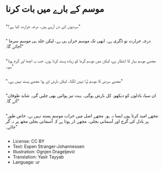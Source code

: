 # موسم کے بارے میں بات کرنا

##
"سردیوں کے دن آرہے ہیں۔ درجہ حرارت کیا ہے؟"

##
" درجہ حرارت نو ڈگری ہے۔ ابھی تک موسم خزاں ہی ہے، لیکن جلد ہی موسم سرما آجائے گا۔"

##
"مجھے موسم بہار کا انتظار ہے، لیکن میں موسم گرما کو زیادہ پسند کرتا ہوں، جب یہ اچھا اور گرم ہوتا ہے۔"

##
"مجھے سردی کا موسم بُرا نہیں لگتا۔ لیکن بارش اور ہوا مجھے پسند نہیں ہے۔"

##
"ان سیاہ بادلوں کو دیکھو۔ کل بارش ہوگی۔ بہت تیز ہوائیں بھی چلیں گی۔ شاید طوفان آئے گا۔"

##
"مجھے امید کرتا ہوں ایسا نہ ہو۔ مجھے اصل میں خراب موسم پسند نہیں ہے، خاص طور پر بادل کی گرج اور آسمانی بجلی۔ مجھے ڈر ہوتا ہے کہ آسمانی بجلی مجھ پر نہ گر جائے۔"

##
* License: CC BY
* Text: Espen Stranger-Johannessen
* Illustration: Ognjen Drageljević
* Translation: Yasir Tayyab
* Language: ur
